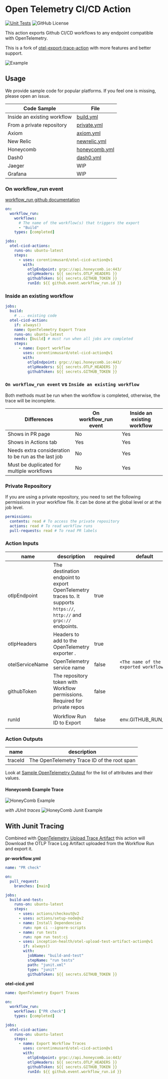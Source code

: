 # Open Telemetry CI/CD Action

[![Unit Tests][ci-img]][ci]
![GitHub License][license-img]

This action exports Github CI/CD workflows to any endpoint compatible with OpenTelemetry.

This is a fork of [otel-export-trace-action](https://github.com/inception-health/otel-export-trace-action) with more features and better support.

![Example](./docs/honeycomb-example.png)

## Usage

We provide sample code for popular platforms. If you feel one is missing, please open an issue.

| Code Sample                 | File                                             |
| --------------------------- | ------------------------------------------------ |
| Inside an existing workflow | [build.yml](.github/workflows/build.yml)         |
| From a private repository   | [private.yml](.github/workflows/private.yml)     |
| Axiom                       | [axiom.yml](.github/workflows/axiom.yml)         |
| New Relic                   | [newrelic.yml](.github/workflows/newrelic.yml)   |
| Honeycomb                   | [honeycomb.yml](.github/workflows/honeycomb.yml) |
| Dash0                       | [dash0.yml](.github/workflows/dash0.yml)         |
| Jaeger                      | WIP                                              |
| Grafana                     | WIP                                              |

### On workflow_run event

[workflow_run github documentation](<https://docs.github.com/en/actions/writing-workflows/choosing-when-your-workflow-runs/events-that-trigger-workflows#workflow_run>)

```yaml
on:
  workflow_run:
    workflows:
      # The name of the workflow(s) that triggers the export
      - "Build"
    types: [completed]

jobs:
  otel-cicd-actions:
    runs-on: ubuntu-latest
    steps:
      - uses: corentinmusard/otel-cicd-action@v1
        with:
          otlpEndpoint: grpc://api.honeycomb.io:443/
          otlpHeaders: ${{ secrets.OTLP_HEADERS }}
          githubToken: ${{ secrets.GITHUB_TOKEN }}
          runId: ${{ github.event.workflow_run.id }}
```

### Inside an existing workflow

```yaml
jobs:
  build:
    # ... existing code
  otel-cicd-action:
    if: always()
    name: OpenTelemetry Export Trace
    runs-on: ubuntu-latest
    needs: [build] # must run when all jobs are completed
    steps:
      - name: Export workflow
        uses: corentinmusard/otel-cicd-action@v1
        with:
          otlpEndpoint: grpc://api.honeycomb.io:443/
          otlpHeaders: ${{ secrets.OTLP_HEADERS }}
          githubToken: ${{ secrets.GITHUB_TOKEN }}
```

### `On workflow_run event` vs `Inside an existing workflow`

Both methods must be run when the workflow is completed, otherwise, the trace will be incomplete.

| Differences                                         | On workflow_run event | Inside an existing workflow |
| --------------------------------------------------- | --------------------- | --------------------------- |
| Shows in PR page                                    | No                    | Yes                         |
| Shows in Actions tab                                | Yes                   | Yes                         |
| Needs extra consideration to be run as the last job | No                    | Yes                         |
| Must be duplicated for multiple workflows           | No                    | Yes                         |

### Private Repository

If you are using a private repository, you need to set the following permissions in your workflow file.
It can be done at the global level or at the job level.

```yaml
permissions:
  contents: read # To access the private repository
  actions: read # To read workflow runs
  pull-requests: read # To read PR labels
```

### Action Inputs

| name            | description                                                                                                 | required | default                               | example                                                          |
| --------------- | ----------------------------------------------------------------------------------------------------------- | -------- | ------------------------------------- | ---------------------------------------------------------------- |
| otlpEndpoint    | The destination endpoint to export OpenTelemetry traces to. It supports `https://`, `http://` and `grpc://` endpoints. | true     |                                       | `https://api.axiom.co/v1/traces`                                 |
| otlpHeaders     | Headers to add to the OpenTelemetry exporter .                                                              | true     |                                       | `x-honeycomb-team=YOUR_API_KEY,x-honeycomb-dataset=YOUR_DATASET` |
| otelServiceName | OpenTelemetry service name                                                                                  | false    | `<The name of the exported workflow>` | `Build CI`                                                       |
| githubToken     | The repository token with Workflow permissions. Required for private repos                                  | false    |                                       | `${{ secrets.GITHUB_TOKEN }}`                                    |
| runId           | Workflow Run ID to Export                                                                                   | false    | env.GITHUB_RUN_ID                     | `${{ github.event.workflow_run.id }}`                            |

### Action Outputs

| name    | description                                 |
| ------- | ------------------------------------------- |
| traceId | The OpenTelemetry Trace ID of the root span |

Look at [Sample OpenTelemetry Output](./src/__assets__/output.txt) for the list of attributes and their values.

#### Honeycomb Example Trace

![HoneyComb Example](./docs/honeycomb-example.png)

_with JUnit traces_
![HoneyComb Junit Example](./docs/honeycomb-junit-example.png)

## With Junit Tracing

Combined with [OpenTelemetry Upload Trace Artifact](https://github.com/marketplace/actions/opentelemetry-upload-trace-artifact) this action will Download the OTLP Trace Log Artifact uploaded from the Workflow Run and export it.

**pr-workflow.yml**

```yaml
name: "PR check"

on:
  pull_request:
    branches: [main]

jobs:
  build-and-test:
    runs-on: ubuntu-latest
    steps:
      - uses: actions/checkout@v2
      - uses: actions/setup-node@v2
      - name: Install Dependencies
        run: npm ci --ignore-scripts
      - name: run tests
        run: npm run test:ci
      - uses: inception-health/otel-upload-test-artifact-action@v1
        if: always()
        with:
          jobName: "build-and-test"
          stepName: "run tests"
          path: "junit.xml"
          type: "junit"
          githubToken: ${{ secrets.GITHUB_TOKEN }}
```

**otel-cicd.yml**

```yaml
name: OpenTelemetry Export Traces

on:
  workflow_run:
    workflows: ["PR check"]
    types: [completed]

jobs:
  otel-cicd-action:
    runs-on: ubuntu-latest
    steps:
      - name: Export Workflow Traces
        uses: corentinmusard/otel-cicd-action@v1
        with:
          otlpEndpoint: grpc://api.honeycomb.io:443/
          otlpHeaders: ${{ secrets.OTLP_HEADERS }}
          githubToken: ${{ secrets.GITHUB_TOKEN }}
          runId: ${{ github.event.workflow_run.id }}
```

[ci-img]: https://github.com/corentinmusard/otel-cicd-action/actions/workflows/build.yml/badge.svg?branch=main
[ci]: https://github.com/corentinmusard/otel-cicd-action/actions/workflows/build.yml?query=branch%3Amain
[license-img]: https://img.shields.io/github/license/corentinmusard/otel-cicd-action
